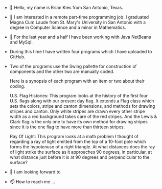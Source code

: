 - 👋 Hello, my name is Brian Kies from San Antonio, Texas.
- 👀 I am interested in a remote part-time programming job. I graduated Magna Cum Laude 
     from St. Mary's University in San Antonio with a degree in Computer Science
     and a minor in Mathematics.
- 🌱 For the last year and a half I have been working with Java NetBeans and MySql. 
-    During this time I have written four programs which I have uploaded to GitHub.  
-    Two of the programs use the Swing pallette for construction of components and the other two are manually coded.
     
     Here is a synopsis of each program with an item or two about their coding.
     
     U.S. Flag Histories:
     This program looks at the history of the first four U.S. flags  along with our present day flag.
     It extends a Flag class which sets the colors, stripe and canton dimensions, and methods for drawing
     stripes and canton. Only white stripes are drawn every other stripe width as a red
     background takes care of the red stripes. And the Lewis & Clark flag is the only one 
     to have its own method for drawing stripes since it is the one flag to have more than
     thirteen stripes.
     
     Ray Of Light:
     This program looks at a math problem I thought of regarding a ray of light emitted from the top of a 10-foot pole which forms the hypotenuse of a right triangle.
     At what distances does the ray of light strike the surface as it approaches 90 degrees, in particular, at what distance just before it is at 90 degrees and 
     perpendicular to the surface?
     
     
    
     
- 💞️ I am looking forward to 
- 📫 How to reach me ...

<!---
bkies23/bkies23 is a ✨ special ✨ repository because its `README.md` (this file) appears on your GitHub profile.
You can click the Preview link to take a look at your changes.
--->

